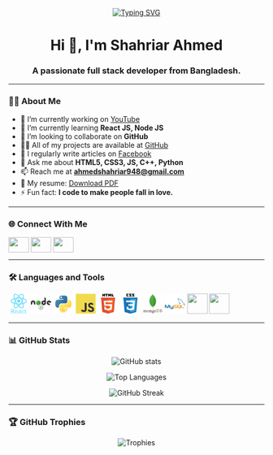 <p align="center">
  <a href="https://git.io/typing-svg">
    <img src="https://readme-typing-svg.herokuapp.com?font=Fira+Code&size=28&pause=1200&color=0E75B6&center=true&vCenter=true&width=900&height=70&lines=Hi+👋,+I'm+Shahriar+Ahmed;Full+Stack+Developer+💻;Machine+Learning+Enthusiast+🤖;Tech+Content+Creator+🎥;Open+Source+Contributor+🌍;Always+Learning+New+Things+🚀;Warning:+I+debug+better+with+coffee+☕😂" alt="Typing SVG" />
  </a>
</p>

<h1 align="center">Hi 👋, I'm Shahriar Ahmed</h1>
<h3 align="center">A passionate full stack developer from Bangladesh.</h3>

---

### 👨‍💻 About Me  
- 🔭 I’m currently working on [YouTube](https://www.youtube.com/@code_se7en33z)  
- 🌱 I’m currently learning **React JS, Node JS**  
- 👯 I’m looking to collaborate on **GitHub**  
- 👨‍💻 All of my projects are available at [GitHub](https://github.com/shahriar7ahmed)  
- 📝 I regularly write articles on [Facebook](https://www.facebook.com/ahmed.shahriar.plabon)  
- 💬 Ask me about **HTML5, CSS3, JS, C++, Python**  
- 📫 Reach me at **ahmedshahriar948@gmail.com**  
- 📄 My resume: [Download PDF](https://www.dropbox.com/scl/fi/to6fs0q9b8t2cjo3kyb35/Shahriar-Ahmed.pdf?rlkey=xkvjg1wzzrkbniimh259f0479&st=xrbihkk0&dl=0)  
- ⚡ Fun fact: **I code to make people fall in love.**  

---

### 🌐 Connect With Me  
<p align="left">
<a href="[https://linkedin.com/in/shahriar-ahmed](https://www.linkedin.com/in/shahriar-ahmed-405261347/)" target="blank"><img align="center" src="https://raw.githubusercontent.com/rahuldkjain/github-profile-readme-generator/master/src/images/icons/Social/linked-in-alt.svg" height="30" width="40" /></a>
<a href="https://facebook.com/ahmed.shahriar.plabon" target="blank"><img align="center" src="https://raw.githubusercontent.com/rahuldkjain/github-profile-readme-generator/master/src/images/icons/Social/facebook.svg" height="30" width="40" /></a>
<a href="https://www.youtube.com/@code_se7en33z" target="blank"><img align="center" src="https://raw.githubusercontent.com/rahuldkjain/github-profile-readme-generator/master/src/images/icons/Social/youtube.svg" height="30" width="40" /></a>
</p>

---

### 🛠️ Languages and Tools  
<p align="left">
  <a href="https://reactjs.org/" target="_blank"><img src="https://raw.githubusercontent.com/devicons/devicon/master/icons/react/react-original-wordmark.svg" width="40" height="40"/></a>
  <a href="https://nodejs.org" target="_blank"><img src="https://raw.githubusercontent.com/devicons/devicon/master/icons/nodejs/nodejs-original-wordmark.svg" width="40" height="40"/></a>
  <a href="https://www.python.org" target="_blank"><img src="https://raw.githubusercontent.com/devicons/devicon/master/icons/python/python-original.svg" width="40" height="40"/></a>
  <a href="https://developer.mozilla.org/en-US/docs/Web/JavaScript" target="_blank"><img src="https://raw.githubusercontent.com/devicons/devicon/master/icons/javascript/javascript-original.svg" width="40" height="40"/></a>
  <a href="https://www.w3.org/html/" target="_blank"><img src="https://raw.githubusercontent.com/devicons/devicon/master/icons/html5/html5-original-wordmark.svg" width="40" height="40"/></a>
  <a href="https://www.w3schools.com/css/" target="_blank"><img src="https://raw.githubusercontent.com/devicons/devicon/master/icons/css3/css3-original-wordmark.svg" width="40" height="40"/></a>
  <a href="https://www.mongodb.com/" target="_blank"><img src="https://raw.githubusercontent.com/devicons/devicon/master/icons/mongodb/mongodb-original-wordmark.svg" width="40" height="40"/></a>
  <a href="https://www.mysql.com/" target="_blank"><img src="https://raw.githubusercontent.com/devicons/devicon/master/icons/mysql/mysql-original-wordmark.svg" width="40" height="40"/></a>
  <a href="https://www.djangoproject.com/" target="_blank"><img src="https://cdn.worldvectorlogo.com/logos/django.svg" width="40" height="40"/></a>
  <a href="https://firebase.google.com/" target="_blank"><img src="https://www.vectorlogo.zone/logos/firebase/firebase-icon.svg" width="40" height="40"/></a>
</p>

---

### 📊 GitHub Stats  

<p align="center">
  <img src="https://github-readme-stats-your-vercel-domain.vercel.app/api?username=shahriar7ahmed&show_icons=true&theme=radical" alt="GitHub stats" />
</p>

<p align="center">
  <img src="https://github-readme-stats-your-vercel-domain.vercel.app/api/top-langs/?username=shahriar7ahmed&layout=compact&theme=radical" alt="Top Languages" />
</p>

<p align="center">
  <img src="https://streak-stats-your-vercel-domain.vercel.app?user=shahriar7ahmed&theme=radical" alt="GitHub Streak" />
</p>

---

### 🏆 GitHub Trophies  
<p align="center">
  <img src="https://github-profile-trophy.vercel.app/?username=shahriar7ahmed&theme=onedark&row=1&column=6" alt="Trophies" />
</p>
